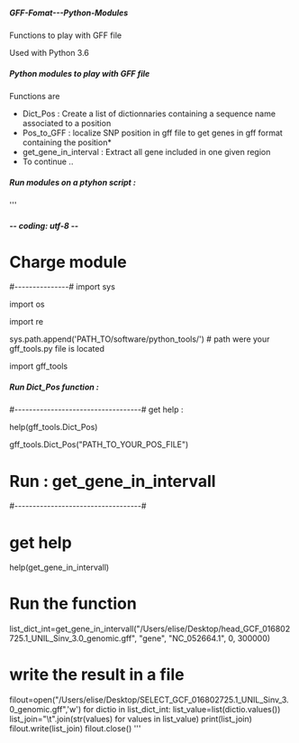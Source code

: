##### GFF-Fomat---Python-Modules
Functions to play with GFF file

Used with Python 3.6

##### Python modules to play with GFF file
Functions are

- Dict_Pos : Create a list of dictionnaries containing a sequence name associated to a position
- Pos_to_GFF : localize SNP position in gff file to get genes in gff format containing the position*
- get_gene_in_interval : Extract all gene included in one given region
- To continue ..

  
##### Run modules on a ptyhon script :
'''
##### -*- coding: utf-8 -*-

# Charge module 
#---------------#
import sys

import os

import re

sys.path.append('PATH_TO/software/python_tools/') # path were your gff_tools.py file is located

import gff_tools

##### Run Dict_Pos function :
#-----------------------------------#
get help :

help(gff_tools.Dict_Pos)

gff_tools.Dict_Pos("PATH_TO_YOUR_POS_FILE")

# Run : get_gene_in_intervall
#-----------------------------------#
# get help
help(get_gene_in_intervall)

# Run the function
list_dict_int=get_gene_in_intervall("/Users/elise/Desktop/head_GCF_016802725.1_UNIL_Sinv_3.0_genomic.gff", "gene", "NC_052664.1", 0, 300000)

# write the result in a file
filout=open("/Users/elise/Desktop/SELECT_GCF_016802725.1_UNIL_Sinv_3.0_genomic.gff",'w')
for dictio in list_dict_int:
    list_value=list(dictio.values())
    list_join="\t".join(str(values) for values in list_value)
    print(list_join)
    filout.write(list_join)
filout.close()
'''
